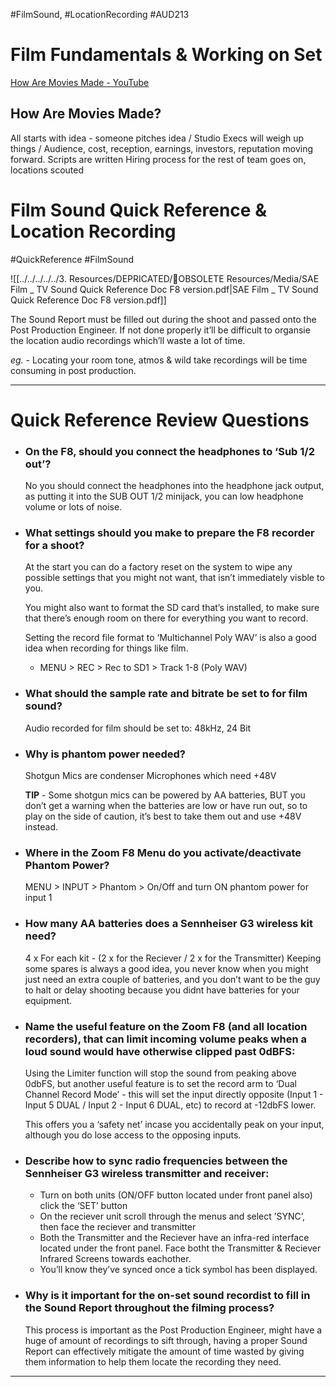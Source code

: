 #FilmSound, #LocationRecording #AUD213 
# Film Fundamentals & Working on Set

[How Are Movies Made - YouTube](https://youtu.be/NnnuleYz8vU)
## How Are Movies Made?
All starts with idea - someone pitches idea / 
Studio Execs will weigh up things / Audience, cost, reception, earnings, investors, reputation moving forward.
Scripts are written
Hiring process for the rest of team goes on, locations scouted 
# Film Sound Quick Reference & Location Recording
#QuickReference #FilmSound

![[../../../../../3. Resources/DEPRICATED/🧹OBSOLETE Resources/Media/SAE Film _ TV Sound Quick Reference Doc F8 version.pdf|SAE Film _ TV Sound Quick Reference Doc F8 version.pdf]]

The Sound Report must be filled out during the shoot and passed onto the Post Production Engineer. If not done properly it’ll be difficult to organsie the location audio recordings which’ll waste a lot of time. 

  *eg.* - Locating your room tone, atmos & wild take recordings will be time consuming in post production. 

---

# Quick Reference Review Questions

- ### On the F8, should you connect the headphones to ‘Sub 1/2 out’?
	No you should connect the headphones into the headphone jack output, as putting it into the SUB OUT 1/2 minijack, you can low headphone volume or lots of noise.

- ### What settings should you make to prepare the F8 recorder for a shoot?
	At the start you can do a factory reset on the system to wipe any possible settings that you might not want, that isn’t immediately visble to you. 
	
	You might also want to format the SD card that’s installed, to make sure that there’s enough room on there for everything you want to record.
	
	Setting the record file format to ‘Multichannel Poly WAV’ is also a good idea when recording for things like film.
  - MENU > REC > Rec to SD1 > Track 1-8 (Poly WAV)

- ### What should the sample rate and bitrate be set to for film sound?
	Audio recorded for film should be set to: 48kHz, 24 Bit

- ### Why is phantom power needed?
	Shotgun Mics are condenser Microphones which need +48V
	
	**TIP** - Some shotgun mics can be powered by AA batteries, BUT you don’t get a warning when the batteries are low or have run out, so to play on the side of caution, it’s best to take them out and use +48V instead. 

- ### Where in the Zoom F8 Menu do you activate/deactivate Phantom Power?
	MENU > INPUT > Phantom > On/Off and turn ON phantom power for input 1

- ### How many AA batteries does a Sennheiser G3 wireless kit need?
	4 x For each kit - (2 x for the Reciever / 2 x for the Transmitter)
	Keeping some spares is always a good idea, you never know when you might just need an extra couple of batteries, and you don’t want to be the guy to halt or delay shooting because you didnt have batteries for your equipment.

- ### Name the useful feature on the Zoom F8 (and all location recorders), that can limit incoming volume peaks when a loud sound would have otherwise clipped past 0dBFS:
	Using the Limiter function will stop the sound from peaking above 0dbFS, but another useful feature is to set the record arm to ‘Dual Channel Record Mode’ - this will set the input directly opposite (Input 1 - Input 5 DUAL / Input 2 - Input 6 DUAL, etc) to record at -12dbFS lower. 
	
	This offers you a ‘safety net’ incase you accidentally peak on your input, although you do lose access to the opposing inputs.

- ### Describe how to sync radio frequencies between the Sennheiser G3 wireless transmitter and receiver:
	- Turn on both units (ON/OFF button located under front panel also) click the ‘SET’ button
	- On the reciever unit scroll through the menus and select ’SYNC’, then face the reciever and transmitter 
	- Both the Transmitter and the Reciever have an infra-red interface located under the front panel. Face botht the Transmitter & Reciever Infrared Screens towards eachother. 
	- You’ll know they’ve synced once a tick symbol has been displayed.


- ### Why is it important for the on-set sound recordist to fill in the Sound Report throughout the filming process?
	This process is important as the Post Production Engineer, might have a huge of amount of recordings to sift through, having a proper Sound Report can effectively mitigate the amount of time wasted by giving them information to help them locate the recording they need.

---



